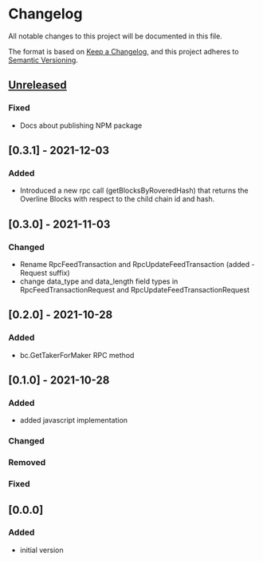 # Changelog
All notable changes to this project will be documented in this file.

The format is based on [Keep a Changelog](https://keepachangelog.com/en/1.0.0/),
and this project adheres to [Semantic Versioning](https://semver.org/spec/v2.0.0.html).

## [Unreleased]

### Fixed

- Docs about publishing NPM package

## [0.3.1] - 2021-12-03

### Added

- Introduced a new rpc call (getBlocksByRoveredHash) that returns the Overline Blocks with respect to the child chain id and hash.

## [0.3.0] - 2021-11-03

### Changed

- Rename RpcFeedTransaction and RpcUpdateFeedTransaction (added -Request suffix)
- change data_type and data_length field types in RpcFeedTransactionRequest and RpcUpdateFeedTransactionRequest

## [0.2.0] - 2021-10-28

### Added

- bc.GetTakerForMaker RPC method

## [0.1.0] - 2021-10-28

### Added

- added javascript implementation

### Changed

### Removed

### Fixed

## [0.0.0]

### Added

- initial version

[Unreleased]: https://github.com/blockcollider/overline-proto/compare/v0.1.0...HEAD
